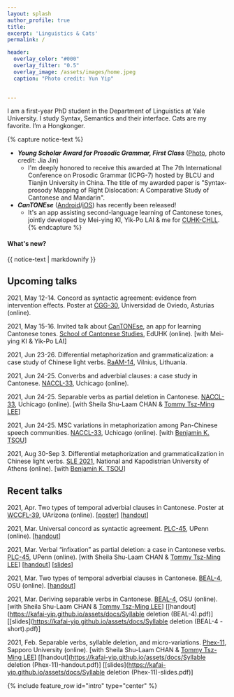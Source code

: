 ```yaml
---
layout: splash
author_profile: true
title:
excerpt: 'Linguistics & Cats'
permalink: /

header:
  overlay_color: "#000"
  overlay_filter: "0.5"
  overlay_image: /assets/images/home.jpeg
  caption: "Photo credit: Yun Yip"

  
---
```


I am a first-year PhD student in the Department of Linguistics at Yale University. I study Syntax, Semantics and their interface. Cats are my favorite. I’m a Hongkonger.


{% capture notice-text %}
* ***Young Scholar Award for Prosodic Grammar, First Class*** ([Photo](https://kafai-yip.github.io/assets/images/ICPG7_Award.jpg), photo credit: Jia Jin)
  - I'm deeply honored to receive this awarded at The 7th International Conference on Prosodic Grammar (ICPG-7) hosted by BLCU and Tianjin University in China. The title of my awarded paper is "Syntax-prosody Mapping of Right Dislocation: A Comparative Study of Cantonese and Mandarin".
* ***CanTONEse*** ([Android](https://play.google.com/store/apps/details?id=com.cantonese)/[iOS](https://apps.apple.com/hk/app/cantonese/id1546692785?l=en)) has recently been released! 
  - It's an app assisting second-language learning of Cantonese tones, jointly developed by Mei-ying KI, Yik-Po LAI & me for [CUHK-CHLL](https://www.chi.cuhk.edu.hk/).
{% endcapture %}

<div class="notice--info">
  <h4 class="no_toc">What's new?</h4>
  {{ notice-text | markdownify }}
</div>


## Upcoming talks

2021, May 12-14. Concord as syntactic agreement: evidence from intervention effects. Poster at [CGG-30](https://30cggovd.wixsite.com/30cggovd), Universidad de Oviedo, Asturias (online).

2021, May 15-16. Invited talk about [CanTONEse](https://play.google.com/store/apps/details?id=com.cantonese), an app for learning Cantonese tones. [School of Cantonese Studies](https://www.eduhk.hk/lml/scs2021/en/), EdUHK (online). [with Mei-ying KI & Yik-Po LAI]

2021, Jun 23-26. Differential metaphorization and grammaticalization: a case study of Chinese light verbs. [RaAM-14](https://www.raam14.flf.vu.lt/), Vilnius, Lithuania.

2021, Jun 24-25. Converbs and adverbial clauses: a case study in Cantonese. [NACCL-33](https://lucian.uchicago.edu/blogs/lpl/NACCL33/), Uchicago (online).

2021, Jun 24-25. Separable verbs as partial deletion in Cantonese. [NACCL-33](https://lucian.uchicago.edu/blogs/lpl/NACCL33/), Uchicago (online). [with Sheila Shu-Laam CHAN & [Tommy Tsz-Ming LEE](https://tszminglee.github.io/)]

2021, Jun 24-25. MSC variations in metaphorization among Pan-Chinese speech communities. [NACCL-33](https://lucian.uchicago.edu/blogs/lpl/NACCL33/), Uchicago (online). [with [Benjamin K. TSOU](https://lt.cityu.edu.hk/People/Peop_peopleProfile.asp?peop_rkcl=1&peop_StfID=134)]

2021, Aug 30-Sep 3. Differential metaphorization and grammaticalization in Chinese light verbs. [SLE 2021](http://sle2021.eu/), National and Kapodistrian University of Athens (online). [with [Benjamin K. TSOU](https://lt.cityu.edu.hk/People/Peop_peopleProfile.asp?peop_rkcl=1&peop_StfID=134)]

## Recent talks

2021, Apr. Two types of temporal adverbial clauses in Cantonese. Poster at [WCCFL-39](https://sites.google.com/view/wccfl2021/home), UArizona (online). [[poster](https://kafai-yip.github.io/assets/docs/WCCFL-39_temporal_poster_20210410.pdf)] [[handout](https://kafai-yip.github.io/assets/docs/WCCFL-39_temporal_20210410.pdf)]

2021, Mar. Universal concord as syntactic agreement. [PLC-45](https://www.ling.upenn.edu/Events/PLC/plc45/index.html), UPenn (online). [[handout](https://kafai-yip.github.io/assets/docs/PLC-45_∀-concord_handout_20210320.pdf)]

2021, Mar. Verbal “infixation” as partial deletion: a case in Cantonese verbs. [PLC-45](https://www.ling.upenn.edu/Events/PLC/plc45/index.html), UPenn (online). [with Sheila Shu-Laam CHAN & [Tommy Tsz-Ming LEE](https://tszminglee.github.io/)] [[handout](https://kafai-yip.github.io/assets/docs/Syllable_deletion_PLC-45_handout.pdf)] [[slides](https://kafai-yip.github.io/assets/docs/Syllable_deletion_PLC-45_slides.pdf)]

2021, Mar. Two types of temporal adverbial clauses in Cantonese. [BEAL-4](https://u.osu.edu/beal/beal-forum/2021-2/), OSU (online). [[handout](https://kafai-yip.github.io/assets/docs/BEAL-4_temporal_20210304.pdf)]

2021, Mar. Deriving separable verbs in Cantonese. [BEAL-4](https://u.osu.edu/beal/beal-forum/2021-2/), OSU (online). [with Sheila Shu-Laam CHAN & [Tommy Tsz-Ming LEE](https://tszminglee.github.io/)] [[handout](https://kafai-yip.github.io/assets/docs/Syllable deletion (BEAL-4).pdf)] [[slides](https://kafai-yip.github.io/assets/docs/Syllable deletion (BEAL-4 - short).pdf)]

2021, Feb. Separable verbs, syllable deletion, and micro-variations. [Phex-11](https://toki482.wixsite.com/phex11/?lang=ja), Sapporo University (online). [with Sheila Shu-Laam CHAN & [Tommy Tsz-Ming LEE](https://tszminglee.github.io/)] [[handout](https://kafai-yip.github.io/assets/docs/Syllable deletion (Phex-11)-handout.pdf)] [[slides](https://kafai-yip.github.io/assets/docs/Syllable deletion (Phex-11)-slides.pdf)]

{% include feature_row id="intro" type="center" %}
